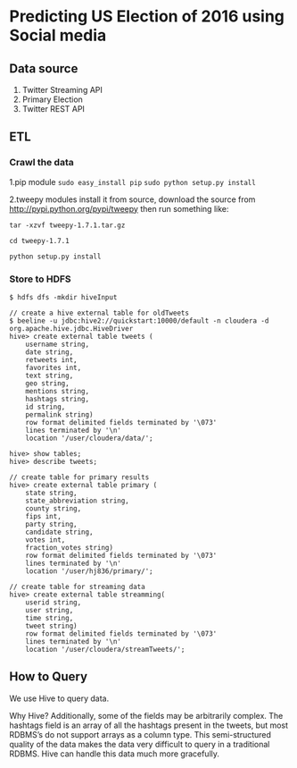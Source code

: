 # Predicting US Election of 2016 using Social media

## Data source
1. Twitter Streaming API
2. Primary Election 
3. Twitter REST API

## ETL
### Crawl the data

1.pip module
`sudo easy_install pip`
`sudo python setup.py install`

2.tweepy modules
install it from source, download the source from http://pypi.python.org/pypi/tweepy then run something like:

```
tar -xzvf tweepy-1.7.1.tar.gz

cd tweepy-1.7.1

python setup.py install
```

### Store to HDFS
```
$ hdfs dfs -mkdir hiveInput

// create a hive external table for oldTweets
$ beeline -u jdbc:hive2://quickstart:10000/default -n cloudera -d org.apache.hive.jdbc.HiveDriver
hive> create external table tweets (
    username string,
    date string,
    retweets int,
    favorites int,
    text string,
    geo string,
    mentions string,
    hashtags string,
    id string,
    permalink string)
    row format delimited fields terminated by '\073'
    lines terminated by '\n'
    location '/user/cloudera/data/';

hive> show tables;
hive> describe tweets;

// create table for primary results
hive> create external table primary (
    state string,
    state_abbreviation string,
    county string,
    fips int,
    party string,
    candidate string,
    votes int,
    fraction_votes string)
    row format delimited fields terminated by '\073'
    lines terminated by '\n'
    location '/user/hj836/primary/';

// create table for streaming data
hive> create external table streamming(
    userid string, 
    user string, 
    time string, 
    tweet string) 
    row format delimited fields terminated by '\073' 
    lines terminated by '\n' 
    location '/user/cloudera/streamTweets/';
```



## How to Query

We use Hive to query data.

Why Hive?
Additionally, some of the fields may be arbitrarily complex. The hashtags field is an array of all the hashtags present in the tweets, but most RDBMS’s do not support arrays as a column type. 
This semi-structured quality of the data makes the data very difficult to query in a traditional RDBMS. Hive can handle this data much more gracefully.




